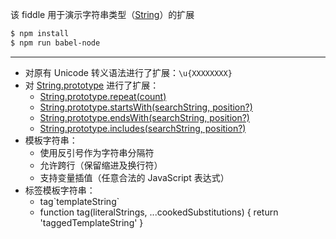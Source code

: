 该 fiddle 用于演示字符串类型（[String](http://mzl.la/ORU8rA)）的扩展

```sh
$ npm install
$ npm run babel-node
```

---

- 对原有 Unicode 转义语法进行了扩展：`\u{XXXXXXXX}`
- 对 [String.prototype](http://mzl.la/1CzS1vX) 进行了扩展：
  - [String.prototype.repeat(count)](http://mzl.la/1o18Vl3)
  - [String.prototype.startsWith(searchString, position?)](http://mzl.la/1SMJlfc)
  - [String.prototype.endsWith(searchString, position?)](http://mzl.la/1m9LeWm)
  - [String.prototype.includes(searchString, position?)](http://mzl.la/1SAuELT)
- 模板字符串：
  - 使用反引号作为字符串分隔符
  - 允许跨行（保留缩进及换行符）
  - 支持变量插值（任意合法的 JavaScript 表达式）
- 标签模板字符串：
  - tag\`templateString\`
  - function tag(literalStrings, ...cookedSubstitutions) { return 'taggedTemplateString' }
